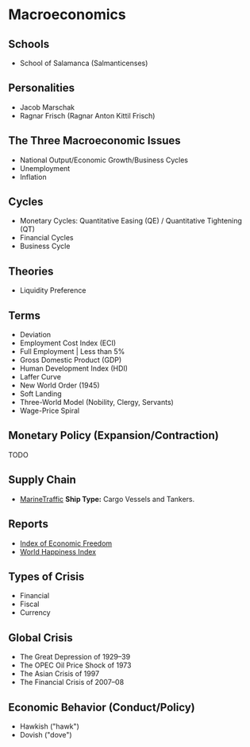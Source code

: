 # Macroeconomics

<!--
Demand > Supply = inflation
Supply > Demand = deflation
-->

## Schools

- School of Salamanca (Salmanticenses)

## Personalities

- Jacob Marschak
- Ragnar Frisch (Ragnar Anton Kittil Frisch)

## The Three Macroeconomic Issues

- National Output/Economic Growth/Business Cycles
- Unemployment
- Inflation

## Cycles

- Monetary Cycles: Quantitative Easing (QE) / Quantitative Tightening (QT)
- Financial Cycles
- Business Cycle

## Theories

- Liquidity Preference

## Terms

- Deviation
- Employment Cost Index (ECI)
- Full Employment | Less than 5%
- Gross Domestic Product (GDP)
- Human Development Index (HDI)
- Laffer Curve
- New World Order (1945)
- Soft Landing
- Three-World Model (Nobility, Clergy, Servants)
- Wage-Price Spiral

## Monetary Policy (Expansion/Contraction)

TODO

<!--
Fiscal Policy
Zero Lower Bound
QE
QT
Fed Balance
Yield Curve Control
-->

## Supply Chain

- [MarineTraffic](https://marinetraffic.com/en/ais/home/centerx:125.3/centery:31.8/zoom:6) **Ship Type:** Cargo Vessels and Tankers.

## Reports

- [Index of Economic Freedom](https://heritage.org/index/heatmap)
- [World Happiness Index](https://countryeconomy.com/demography/world-happiness-index)

## Types of Crisis

- Financial
- Fiscal
- Currency

## Global Crisis

- The Great Depression of 1929–39
- The OPEC Oil Price Shock of 1973
- The Asian Crisis of 1997
- The Financial Crisis of 2007–08

## Economic Behavior (Conduct/Policy)

- Hawkish ("hawk")
- Dovish ("dove")

<!--
https://worldpopulationreview.com/country-rankings/richest-countries-in-the-world
https://www.gfmag.com/global-data/economic-data/richest-countries-in-the-world
https://www.bls.gov/charts/job-openings-and-labor-turnover/unemp-per-job-opening.htm
-->

<!-- Ações
Títulos públicos
Títulos privados -->

<!-- |          | Ativo                                                                                                                                           | Passivo                                                                                                |
| -------- | ----------------------------------------------------------------------------------------------------------------------------------------------- | ------------------------------------------------------------------------------------------------------ |
| Conceito | Bens, créditos e direitos de uma entidade econômica.                                                                                            | Gastos e despesas                                                                                      |
| Tipos    | Ativo circulante e não circulante. Tangíveis e intangíveis.                                                                                     | Passivo circulante e não circulante                                                                    |
| Exemplos | Mercadoria, dinheiro em caixa, dívidas de clientes, depósitos bancários, imóveis, terrenos, maquinário, patentes, softwares desenvolvidos, etc. | Salários e gastos com funcionários, encargos, tributos, parcelas de empréstimos e financiamentos, etc. | -->

<!-- |                     | Renda Fixa                   | Renda Variável                                        |
| ------------------- | ---------------------------- | ----------------------------------------------------- |
| Risco               | Baixo                        | Médio e Alto                                          |
| Garantias           | Na maioria, sim              | Não                                                   |
| Oscilação do Preços | Menor                        | Maior                                                 |
| Rentabilidade       | Baixa, independente do prazo | Maior potencial, especialmente no médio e longo prazo | -->
